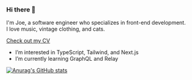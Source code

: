 ### Hi there 👋

I'm Joe, a software engineer who specializes in front-end development.\
I love music, vintage clothing, and cats.

[Check out my CV](https://drive.google.com/file/d/1kIltJZ9Dk375HNpRYlpqbf9KY39hqjZ2/view?usp=sharing)

- I’m interested in TypeScript, Tailwind, and Next.js
- I’m currently learning GraphQL and Relay

[![Anurag's GitHub stats](https://github-readme-stats.vercel.app/api?username=josephmcg&show_icons=true&theme=tokyonight)](https://github.com/anuraghazra/github-readme-stats)
